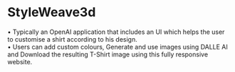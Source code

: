 # StyleWeave3d
• Typically an OpenAI application that includes an UI which helps the user to customise a shirt according to his design.
<br>
• Users can add custom colours, Generate and use images using DALLE AI and Download the resulting T-Shirt image using this fully responsive website.
